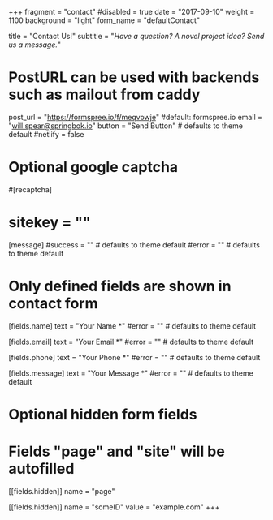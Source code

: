 +++
fragment = "contact"
#disabled = true
date = "2017-09-10"
weight = 1100
background = "light"
form_name = "defaultContact"

title = "Contact Us!"
subtitle  = "*Have a question? A novel project idea?  Send us a message.*"

# PostURL can be used with backends such as mailout from caddy
post_url = "https://formspree.io/f/meqvowje" #default: formspree.io
email = "will.spear@springbok.io"
button = "Send Button" # defaults to theme default
#netlify = false

# Optional google captcha
#[recaptcha]
#  sitekey = ""

[message]
  #success = "" # defaults to theme default
  #error = "" # defaults to theme default

# Only defined fields are shown in contact form
[fields.name]
  text = "Your Name *"
  #error = "" # defaults to theme default

[fields.email]
  text = "Your Email *"
  #error = "" # defaults to theme default

[fields.phone]
  text = "Your Phone *"
  #error = "" # defaults to theme default

[fields.message]
  text = "Your Message *"
  #error = "" # defaults to theme default

# Optional hidden form fields
# Fields "page" and "site" will be autofilled
[[fields.hidden]]
  name = "page"

[[fields.hidden]]
  name = "someID"
  value = "example.com"
+++
